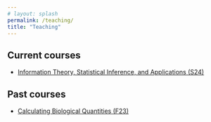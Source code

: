 ```yaml
---
# layout: splash
permalink: /teaching/
title: "Teaching"
---
```


## Current courses

- [Information Theory, Statistical Inference, and Applications (S24)](https://canvas.colorado.edu/courses/99700)

## Past courses 

- [Calculating Biological Quantities (F23)](https://canvas.colorado.edu/courses/96338)

